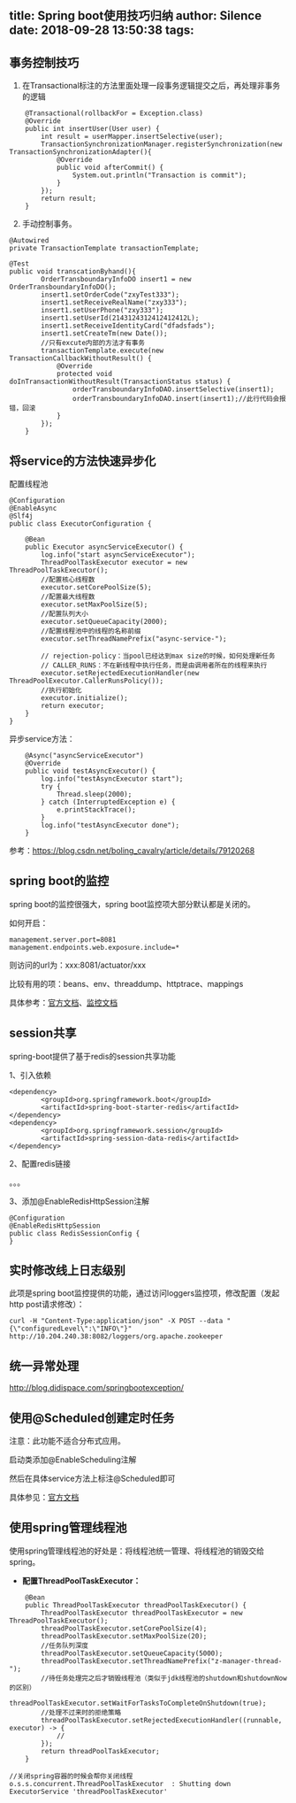 title: Spring boot使用技巧归纳
author: Silence
date: 2018-09-28 13:50:38
tags:
---
## 事务控制技巧

1. 在Transactional标注的方法里面处理一段事务逻辑提交之后，再处理非事务的逻辑

```
    @Transactional(rollbackFor = Exception.class)
    @Override
    public int insertUser(User user) {
        int result = userMapper.insertSelective(user);
        TransactionSynchronizationManager.registerSynchronization(new TransactionSynchronizationAdapter(){
            @Override
            public void afterCommit() {
                System.out.println("Transaction is commit");
            }
        });
        return result;
    }
```

2. 手动控制事务。

```
@Autowired
private TransactionTemplate transactionTemplate;

@Test
public void transcationByhand(){
        OrderTransboundaryInfoDO insert1 = new OrderTransboundaryInfoDO();
        insert1.setOrderCode("zxyTest333");
        insert1.setReceiveRealName("zxy333");
        insert1.setUserPhone("zxy333");
        insert1.setUserId(2143124312412412412L);
        insert1.setReceiveIdentityCard("dfadsfads");
        insert1.setCreateTm(new Date());
        //只有excute内部的方法才有事务
        transactionTemplate.execute(new TransactionCallbackWithoutResult() {
            @Override
            protected void doInTransactionWithoutResult(TransactionStatus status) {
                orderTransboundaryInfoDAO.insertSelective(insert1);
                orderTransboundaryInfoDAO.insert(insert1);//此行代码会报错，回滚
            }
        });
    }

```

## 将service的方法快速异步化

配置线程池
```
@Configuration
@EnableAsync
@Slf4j
public class ExecutorConfiguration {

    @Bean
    public Executor asyncServiceExecutor() {
        log.info("start asyncServiceExecutor");
        ThreadPoolTaskExecutor executor = new ThreadPoolTaskExecutor();
        //配置核心线程数
        executor.setCorePoolSize(5);
        //配置最大线程数
        executor.setMaxPoolSize(5);
        //配置队列大小
        executor.setQueueCapacity(2000);
        //配置线程池中的线程的名称前缀
        executor.setThreadNamePrefix("async-service-");

        // rejection-policy：当pool已经达到max size的时候，如何处理新任务
        // CALLER_RUNS：不在新线程中执行任务，而是由调用者所在的线程来执行
        executor.setRejectedExecutionHandler(new ThreadPoolExecutor.CallerRunsPolicy());
        //执行初始化
        executor.initialize();
        return executor;
    }
}
```

异步service方法：

```
    @Async("asyncServiceExecutor")
    @Override
    public void testAsyncExecutor() {
        log.info("testAsyncExecutor start");
        try {
            Thread.sleep(2000);
        } catch (InterruptedException e) {
            e.printStackTrace();
        }
        log.info("testAsyncExecutor done");
    }
```

参考：https://blog.csdn.net/boling_cavalry/article/details/79120268

## spring boot的监控

spring boot的监控很强大，spring boot监控项大部分默认都是关闭的。

如何开启：

```
management.server.port=8081
management.endpoints.web.exposure.include=*
```
则访问的url为：xxx:8081/actuator/xxx

比较有用的项：beans、env、threaddump、httptrace、mappings

具体参考：[官方文档](https://docs.spring.io/spring-boot/docs/current/reference/htmlsingle/#Spring%20Boot%20Actuator:%20Production-ready%20features)、[监控文档](https://docs.spring.io/spring-boot/docs/2.0.5.RELEASE/actuator-api//html/)

## session共享

spring-boot提供了基于redis的session共享功能

1、引入依赖

```
<dependency>  
        <groupId>org.springframework.boot</groupId>  
        <artifactId>spring-boot-starter-redis</artifactId>  
</dependency>  
<dependency>  
        <groupId>org.springframework.session</groupId>  
        <artifactId>spring-session-data-redis</artifactId>  
</dependency> 
```
2、配置redis链接

。。。

3、添加@EnableRedisHttpSession注解

```
@Configuration  
@EnableRedisHttpSession  
public class RedisSessionConfig {  
}  
```


## 实时修改线上日志级别

此项是spring boot监控提供的功能，通过访问loggers监控项，修改配置（发起http post请求修改）：

```
curl -H "Content-Type:application/json" -X POST --data "{\"configuredLevel\":\"INFO\"}" http://10.204.240.38:8082/loggers/org.apache.zookeeper
```

## 统一异常处理

http://blog.didispace.com/springbootexception/

## 使用@Scheduled创建定时任务

注意：此功能不适合分布式应用。

启动类添加@EnableScheduling注解

然后在具体service方法上标注@Scheduled即可

具体参见：[官方文档](https://docs.spring.io/spring/docs/current/spring-framework-reference/integration.html#scheduling-annotation-support-scheduled)

## 使用spring管理线程池

使用spring管理线程池的好处是：将线程池统一管理、将线程池的销毁交给spring。

- **配置ThreadPoolTaskExecutor：**


```
    @Bean
    public ThreadPoolTaskExecutor threadPoolTaskExecutor() {
        ThreadPoolTaskExecutor threadPoolTaskExecutor = new ThreadPoolTaskExecutor();
        threadPoolTaskExecutor.setCorePoolSize(4);
        threadPoolTaskExecutor.setMaxPoolSize(20);
        //任务队列深度
        threadPoolTaskExecutor.setQueueCapacity(5000);
        threadPoolTaskExecutor.setThreadNamePrefix("z-manager-thread-");
        //待任务处理完之后才销毁线程池（类似于jdk线程池的shutdown和shutdownNow的区别）
        threadPoolTaskExecutor.setWaitForTasksToCompleteOnShutdown(true);
        //处理不过来时的拒绝策略
        threadPoolTaskExecutor.setRejectedExecutionHandler((runnable, executor) -> {
            //
        });
        return threadPoolTaskExecutor;
    }
```

```
//关闭spring容器的时候会帮你关闭线程
o.s.s.concurrent.ThreadPoolTaskExecutor  : Shutting down ExecutorService 'threadPoolTaskExecutor'
```
